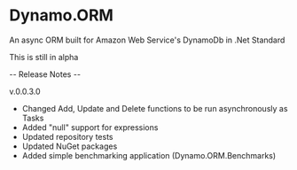 # Dynamo.ORM
An async ORM built for Amazon Web Service's DynamoDb in .Net Standard

This is still in alpha

-- Release Notes --

v.0.0.3.0

* Changed Add, Update and Delete functions to be run asynchronously as Tasks
* Added "null" support for expressions
* Updated repository tests
* Updated NuGet packages
* Added simple benchmarking application (Dynamo.ORM.Benchmarks)
